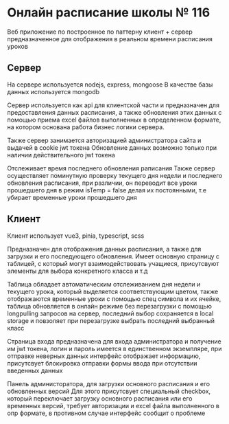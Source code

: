 # Онлайн расписание школы № 116

Веб приложение по построенное по паттерну клиент + сервер предназначенное для отображения в реальном времени
расписания уроков

## Сервер

На сервере используется nodejs, express, mongoose
В качестве базы данных используется mongodb

Сервер используется как api для клиентской части и предназначен для предоставления данных расписания, а также обновления этих данных с помощью приема excel файлов выполненных в определенном формате, на котором основана работа бизнес логики сервера.

Также сервер занимается авторизацией администратора сайта и выдачей в cookie jwt токена
Обновление данных возможно только при наличии действительного jwt токена

Отслеживает время последнего обновления раписания
Также сервер осуществляет поминутную проверку текущего дня недели и последнего обновления расписания, при различии, он переводит все уроки прошедшего дня в режим isTemp = false делая их постоянными, т.е убирает временные уроки прошедшего дня

## Клиент

Клиент использует vue3, pinia, typescript, scss

Предназначен для отображения данных расписания, а также для загрузки и его последующего обновления.
Имеет основную страницу с таблицей, с который могут взаимодействовать учащиеся, присутсвуют элементы для выбора конкретного класса и т.д

Таблица обладает автоматическим отслеживанием дня недели и текущего урока, который выделяется соответствующим цветом, также отображаются временные уроки с помощью спец символа и их ячейке, таблица обновляется в онлайн режиме без перезагрузки с помощью longpulling запросов на сервер, последний выбор сохраняется в local storage и повзоляет при перезагрузке выбрать последний выбранный класс

Страница входа предназначена для входа администратора и получение им jwt токена, логин и пароль имеется в единственном экземпляре, при отправке неверных данных интерфейс отображает информацию, присутсвует блокировка отправки формы ввода при отсутствии введенных данных

Панель администоратора, для загрузки основного расписания и его обновленных версий
Для этого присутсвует специальный checkbox, который переключает загрузку основного расписания или его временных версий,
требует авторизации и excel файла выполненного в опр формате, в противном случае интерфейс сообщит о проблеме